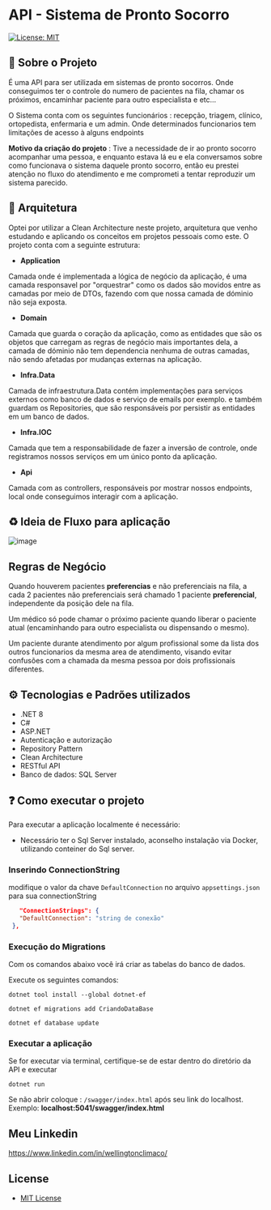 # API - Sistema de Pronto Socorro
[![License: MIT](https://img.shields.io/badge/License-MIT-green.svg)](https://github.com/Wellington-Climaco/ProjetoProntoSocorroAPI/blob/main/LICENSE)

## 📘 Sobre o Projeto

É uma API para ser utilizada em sistemas de pronto socorros. Onde conseguimos ter o controle do numero de pacientes na fila, chamar os próximos, encaminhar paciente para outro especialista e etc...

O Sistema conta com os seguintes funcionários : recepção, triagem, clínico, ortopedista, enfermaria e um admin. Onde determinados funcionarios tem limitações de acesso à alguns endpoints

**Motivo da criação do projeto** : Tive a necessidade de ir ao pronto socorro acompanhar uma pessoa, e enquanto estava lá eu e ela conversamos sobre como funcionava o sistema daquele pronto socorro, então eu prestei atenção no fluxo do atendimento e me comprometi a tentar reproduzir um sistema parecido.

## 🧱 Arquitetura

Optei por utilizar a Clean Architecture neste projeto, arquitetura que venho estudando e aplicando os conceitos em projetos pessoais como este.
O projeto conta com a seguinte estrutura:

- **Application**
  
Camada onde é implementada a lógica de negócio da aplicação, é uma camada responsavel por "orquestrar" como os dados são movidos entre as camadas por meio de DTOs, fazendo com que nossa camada de dóminio não seja exposta.

- **Domain**


Camada que guarda o coração da aplicação, como as entidades que são os objetos que carregam as regras de negócio mais importantes dela, a camada de dóminio não tem dependencia nenhuma de outras camadas, não sendo afetadas por mudanças externas na aplicação.

- **Infra.Data**

  
Camada de infraestrutura.Data contém implementações para serviços externos como banco de dados e serviço de emails por exemplo. e também guardam os Repositories, que são responsáveis por persistir as entidades em um banco de dados.

- **Infra.IOC**

  
Camada que tem a responsabilidade de fazer a inversão de controle, onde registramos nossos serviços em um único ponto da aplicação.

- **Api**

  
Camada com as controllers, responsáveis por mostrar nossos endpoints, local onde conseguimos interagir com a aplicação.


## ♻️ Ideia de Fluxo para aplicação

![image](https://github.com/Wellington-Climaco/ProjetoProntoSocorroAPI/assets/142629826/534cbd5b-e001-4397-b0c3-aeb1a9eacde9)



## Regras de Negócio

Quando houverem pacientes **preferencias** e não preferenciais na fila, a cada 2 pacientes não preferenciais será chamado 1 paciente **preferencial**, independente da posição dele na fila.

Um médico só pode chamar o próximo paciente quando liberar o paciente atual (encaminhando para outro especialista ou dispensando o mesmo).

Um paciente durante atendimento por algum profissional some da lista dos outros funcionarios da mesma area de atendimento, visando evitar confusões com a chamada da mesma pessoa por dois profissionais diferentes.


## ⚙️ Tecnologias e Padrões utilizados

- .NET 8
- C#
- ASP.NET
- Autenticação e autorização
- Repository Pattern
- Clean Architecture
- RESTful API
- Banco de dados: SQL Server

## ❓ Como executar o projeto
Para executar a aplicação localmente é necessário:

- Necessário ter o Sql Server instalado, aconselho instalação via Docker, utilizando conteiner do Sql server.

### Inserindo ConnectionString

modifique o valor da chave ```DefaultConnection``` no arquivo ```appsettings.json``` para sua connectionString

```json
   "ConnectionStrings": {
   "DefaultConnection": "string de conexão"
 },
```

### Execução do Migrations

Com os comandos abaixo você irá criar as tabelas do banco de dados.

Execute os seguintes comandos:

```
dotnet tool install --global dotnet-ef
```
```
dotnet ef migrations add CriandoDataBase
```

```
dotnet ef database update
```

### Executar a aplicação

Se for executar via terminal, certifique-se de estar dentro do diretório da API e executar

```
dotnet run
```

Se não abrir coloque :  ```/swagger/index.html``` após seu link do localhost. Exemplo: **localhost:5041/swagger/index.html**

###

## Meu Linkedin

 https://www.linkedin.com/in/wellingtonclimaco/

## License

- [MIT License](https://github.com/Wellington-Climaco/ProjetoProntoSocorroAPI/blob/main/LICENSE)






